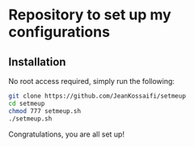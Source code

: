 Repository to set up my configurations
======================================

Installation
------------

No root access required, simply run the following:

```zsh
git clone https://github.com/JeanKossaifi/setmeup
cd setmeup
chmod 777 setmeup.sh
./setmeup.sh
```

Congratulations, you are all set up!
